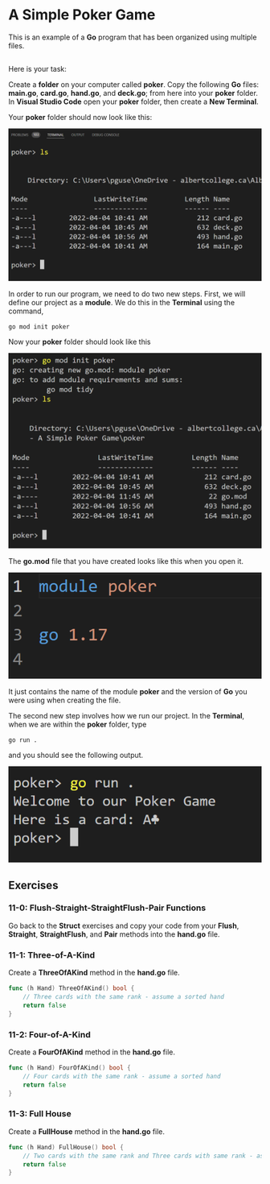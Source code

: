 # A Simple Poker Game

This is an example of a **Go** program that has been organized using multiple files.

##
Here is your task:

Create a **folder** on your computer called **poker**. Copy the following **Go** files:  **main.go**, **card.go**, **hand.go**, and **deck.go**; from here into your **poker** folder.  In **Visual Studio Code** open your **poker** folder, then create a **New Terminal**.

Your **poker** folder should now look like this:

![poker folder](https://github.com/pguse/ics4u-go/blob/main/exercises/11%20-%20Project%20-%20A%20Simple%20Poker%20Game/pokerFolderTerminal.png)

In order to run our program, we need to do two new steps.  First, we will define our project as a **module**.  We do this in the **Terminal** using the command,

```
go mod init poker
```

Now your **poker** folder should look like this

![poker folder with go.mod file](https://github.com/pguse/ics4u-go/blob/main/exercises/11%20-%20Project%20-%20A%20Simple%20Poker%20Game/pokerFolderModuleTerminal.png)

The **go.mod** file that you have created looks like this when you open it.

![go mod file](https://github.com/pguse/ics4u-go/blob/main/exercises/11%20-%20Project%20-%20A%20Simple%20Poker%20Game/pokerFolderModuleFile.png)

It just contains the name of the module **poker** and the version of **Go** you were using when creating the file.

The second new step involves how we run our project.  In the **Terminal**, when we are within the **poker** folder, type

```
go run .
```

and you should see the following output.

![go run file](https://github.com/pguse/ics4u-go/blob/main/exercises/11%20-%20Project%20-%20A%20Simple%20Poker%20Game/pokerFolderRun.png)


## Exercises

### 11-0: Flush-Straight-StraightFlush-Pair Functions

Go back to the **Struct** exercises and copy your code from your **Flush**, **Straight**, **StraightFlush**, and **Pair** methods into the **hand.go** file.

### 11-1: Three-of-A-Kind

Create a **ThreeOfAKind** method in the **hand.go** file.

```go
func (h Hand) ThreeOfAKind() bool {
	// Three cards with the same rank - assume a sorted hand
	return false
}
```

### 11-2: Four-of-A-Kind

Create a **FourOfAKind** method in the **hand.go** file.

```go
func (h Hand) FourOfAKind() bool {
	// Four cards with the same rank - assume a sorted hand
	return false
}
```

### 11-3: Full House

Create a **FullHouse** method in the **hand.go** file.

```go
func (h Hand) FullHouse() bool {
	// Two cards with the same rank and Three cards with same rank - assume a sorted hand
	return false
}
```